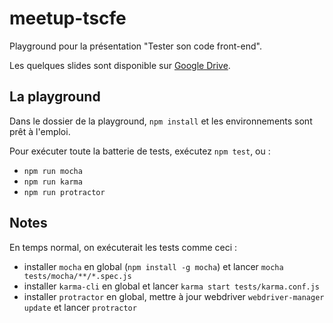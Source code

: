 # meetup-tscfe

Playground pour la présentation "Tester son code front-end".

Les quelques slides sont disponible sur [Google Drive](https://docs.google.com/presentation/d/15uIt5m3wXPBRzrP8pMalq_wVUlpd94wbpu0BIAC7oco/edit?usp=sharing).

## La playground

Dans le dossier de la playground, `npm install` et les environnements sont prêt à l'emploi.

Pour exécuter toute la batterie de tests, exécutez `npm test`, ou :

- `npm run mocha`
- `npm run karma`
- `npm run protractor`

## Notes

En temps normal, on exécuterait les tests comme ceci :

- installer `mocha` en global (`npm install -g mocha`) et lancer `mocha tests/mocha/**/*.spec.js`
- installer `karma-cli` en global et lancer `karma start tests/karma.conf.js`
- installer `protractor` en global, mettre à jour webdriver `webdriver-manager update` et lancer `protractor`